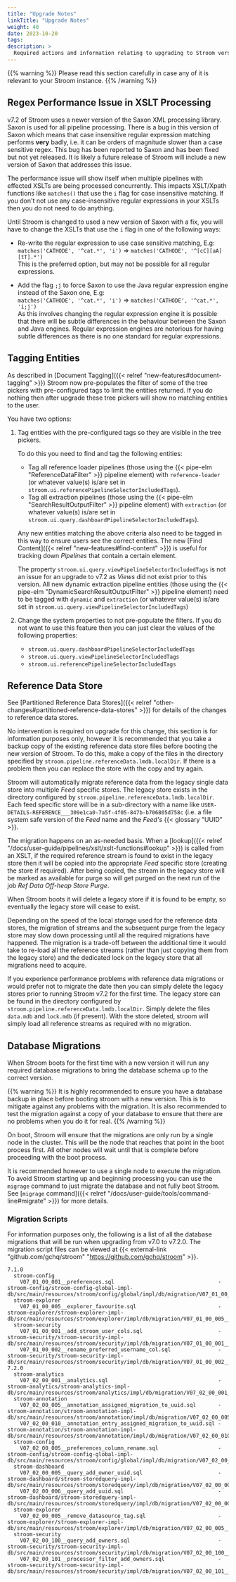 ```yaml
---
title: "Upgrade Notes"
linkTitle: "Upgrade Notes"
weight: 40
date: 2023-10-20
tags: 
description: >
  Required actions and information relating to upgrading to Stroom version 7.2.
---
```


{{% warning %}}
Please read this section carefully in case any of it is relevant to your Stroom instance.
{{% /warning %}}

## Regex Performance Issue in XSLT Processing

v7.2 of Stroom uses a newer version of the Saxon XML processing library.
Saxon is used for all pipeline processing.
There is a bug in this version of Saxon which means that case insensitive regular expression matching performs **very** badly, i.e. it can be orders of magnitude slower than a case sensitive regex.
This bug has been reported to Saxon and has been fixed but not yet released.
It is likely a future release of Stroom will include a new version of Saxon that addresses this issue.

The performance issue will show itself when multiple pipelines with effected XSLTs are being processed concurrently.
This impacts XSLT/Xpath functions like `matches()` that use the `i` flag for case insensitive matching.
If you don't not use any case-insensitive regular expressions in your XSLTs then you do not need to do anything.

Until Stroom is changed to used a new version of Saxon with a fix, you will have to change the XSLTs that use the `i` flag in one of the following ways:

* Re-write the regular expression to use case sensitive matching, E.g:  
  `matches('CATHODE', '^cat.*', 'i')` => `matches('CATHODE', '^[cC][aA][tT].*')`  
  This is the preferred option, but may not be possible for all regular expressions.

* Add the flag `;j` to force Saxon to use the Java regular expression engine instead of the Saxon one, E.g:  
  `matches('CATHODE', '^cat.*', 'i')` => `matches('CATHODE', '^cat.*', 'i;j')`  
  As this involves changing the regular expression engine it is possible that there will be subtle differences in the behaviour between the Saxon and Java engines.
  Regular expression engines are notorious for having subtle differences as there is no one standard for regular expressions.


## Tagging Entities

As described in [Document Tagging]({{< relref "new-features#document-tagging" >}}) Stroom now pre-populates the filter of some of the tree pickers with pre-configured tags to limit the entities returned.
If you do nothing then after upgrade these tree pickers will show no matching entities to the user.

You have two options:

1. Tag entities with the pre-configured tags so they are visible in the tree pickers.

   To do this you need to find and tag the following entities:

   * Tag all reference loader pipelines (those using the {{< pipe-elm "ReferenceDataFilter" >}} pipeline element) with `reference-loader` (or whatever value(s) is/are set in `stroom.ui.referencePipelineSelectorIncludedTags`).
   * Tag all extraction pipelines (those using the {{< pipe-elm "SearchResultOutputFilter" >}} pipeline element) with `extraction` (or whatever value(s) is/are set in `stroom.ui.query.dashboardPipelineSelectorIncludedTags`).

   Any new entities matching the above criteria also need to be tagged in this way to ensure users see the correct entities.
   The new [Find Content]({{< relref "new-features#find-content" >}}) is useful for tracking down _Pipelines_ that contain a certain element.

   The property `stroom.ui.query.viewPipelineSelectorIncludedTags` is not an issue for an upgrade to v7.2 as _Views_ did not exist prior to this version.
   All new dynamic extraction pipeline entities (those using the {{< pipe-elm "DynamicSearchResultOutputFilter" >}} pipeline element) need to be tagged with `dynamic` and `extraction` (or whatever value(s) is/are set in `stroom.ui.query.viewPipelineSelectorIncludedTags`)

1. Change the system properties to not pre-populate the filters.
   If you do not want to use this feature then you can just clear the values of the following properties:

   * `stroom.ui.query.dashboardPipelineSelectorIncludedTags`
   * `stroom.ui.query.viewPipelineSelectorIncludedTags`
   * `stroom.ui.referencePipelineSelectorIncludedTags`


## Reference Data Store

See [Partitioned Reference Data Stores]({{< relref "other-changes#partitioned-reference-data-stores" >}}) for details of the changes to reference data stores.

No intervention is required on upgrade for this change, this section is for information purposes only, however it is recommended that you take a backup copy of the existing reference data store files before booting the new version of Stroom.
To do this, make a copy of the files in the directory specified by `stroom.pipeline.referenceData.lmdb.localDir`.
If there is a problem then you can replace the store with the copy and try again.

Stroom will automatically migrate reference data from the legacy single data store into multiple _Feed_ specific stores.
The legacy store exists in the directory configured by `stroom.pipeline.referenceData.lmdb.localDir`.
Each feed specific store will be in a sub-directory with a name like `USER-DETAILS-REFERENCE___309e1ca0-7a5f-4f05-847b-b706805d758c` (i.e. a file system safe version of the _Feed_ name and the _Feed's_ {{< glossary "UUID" >}}.

The migration happens on an as-needed basis.
When a [lookup]({{< relref "/docs/user-guide/pipelines/xslt/xslt-functions#lookup" >}}) is called from an XSLT, if the required reference stream is found to exist in the legacy store then it will be copied into the appropriate _Feed_ specific store (creating the store if required).
After being copied, the stream in the legacy store will be marked as available for purge so will get purged on the next run of the job _Ref Data Off-heap Store Purge_.

When Stroom boots it will delete a legacy store if it is found to be empty, so eventually the legacy store will cease to exist.

Depending on the speed of the local storage used for the reference data stores, the migration of streams and the subsequent purge from the legacy store may slow down processing until all the required migrations have happened.
The migration is a trade-off between the additional time it would take to re-load all the reference streams (rather than just copying them from the legacy store) and the dedicated lock on the legacy store that all migrations need to acquire.

If you experience performance problems with reference data migrations or would prefer not to migrate the date then you can simply delete the legacy stores prior to running Stroom v7.2 for the first time.
The legacy store can be found in the directory configured by `stroom.pipeline.referenceData.lmdb.localDir`.
Simply delete the files `data.mdb` and `lock.mdb` (if present).
With the store deleted, stroom will simply load all reference streams as required with no migration.


## Database Migrations

When Stroom boots for the first time with a new version it will run any required database migrations to bring the database schema up to the correct version.

{{% warning %}}
It is highly recommended to ensure you have a database backup in place before booting stroom with a new version.
This is to mitigate against any problems with the migration.
It is also recommended to test the migration against a copy of your database to ensure that there are no problems when you do it for real.
{{% /warning %}}

On boot, Stroom will ensure that the migrations are only run by a single node in the cluster.
This will be the node that reaches that point in the boot process first.
All other nodes will wait until that is complete before proceeding with the boot process.

It is recommended however to use a single node to execute the migration.
To avoid Stroom starting up and beginning processing you can use the `migrage` command to just migrate the database and not fully boot Stroom.
See [`migrage` command]({{< relref "/docs/user-guide/tools/command-line#migrate" >}}) for more details.


### Migration Scripts

For information purposes only, the following is a list of all the database migrations that will be run when upgrading from v7.0 to v7.2.0.
The migration script files can be viewed at {{< external-link "github.com/gchq/stroom" "https://github.com/gchq/stroom" >}}.

<!-- This list was produced by stroom.db.migration.TestListDbMigrations#listDbMigrationsByVersion -->
```text
7.1.0
  stroom-config
    V07_01_00_001__preferences.sql                                 - stroom-config/stroom-config-global-impl-db/src/main/resources/stroom/config/global/impl/db/migration/V07_01_00_001__preferences.sql
  stroom-explorer
    V07_01_00_005__explorer_favourite.sql                          - stroom-explorer/stroom-explorer-impl-db/src/main/resources/stroom/explorer/impl/db/migration/V07_01_00_005__explorer_favourite.sql
  stroom-security
    V07_01_00_001__add_stroom_user_cols.sql                        - stroom-security/stroom-security-impl-db/src/main/resources/stroom/security/impl/db/migration/V07_01_00_001__add_stroom_user_cols.sql
    V07_01_00_002__rename_preferred_username_col.sql               - stroom-security/stroom-security-impl-db/src/main/resources/stroom/security/impl/db/migration/V07_01_00_002__rename_preferred_username_col.sql
7.2.0
  stroom-analytics
    V07_02_00_001__analytics.sql                                   - stroom-analytics/stroom-analytics-impl-db/src/main/resources/stroom/analytics/impl/db/migration/V07_02_00_001__analytics.sql
  stroom-annotation
    V07_02_00_005__annotation_assigned_migration_to_uuid.sql       - stroom-annotation/stroom-annotation-impl-db/src/main/resources/stroom/annotation/impl/db/migration/V07_02_00_005__annotation_assigned_migration_to_uuid.sql
    V07_02_00_010__annotation_entry_assigned_migration_to_uuid.sql - stroom-annotation/stroom-annotation-impl-db/src/main/resources/stroom/annotation/impl/db/migration/V07_02_00_010__annotation_entry_assigned_migration_to_uuid.sql
  stroom-config
    V07_02_00_005__preferences_column_rename.sql                   - stroom-config/stroom-config-global-impl-db/src/main/resources/stroom/config/global/impl/db/migration/V07_02_00_005__preferences_column_rename.sql
  stroom-dashboard
    V07_02_00_005__query_add_owner_uuid.sql                        - stroom-dashboard/stroom-storedquery-impl-db/src/main/resources/stroom/storedquery/impl/db/migration/V07_02_00_005__query_add_owner_uuid.sql
    V07_02_00_006__query_add_uuid.sql                              - stroom-dashboard/stroom-storedquery-impl-db/src/main/resources/stroom/storedquery/impl/db/migration/V07_02_00_006__query_add_uuid.sql
  stroom-explorer
    V07_02_00_005__remove_datasource_tag.sql                       - stroom-explorer/stroom-explorer-impl-db/src/main/resources/stroom/explorer/impl/db/migration/V07_02_00_005__remove_datasource_tag.sql
  stroom-security
    V07_02_00_100__query_add_owners.sql                            - stroom-security/stroom-security-impl-db/src/main/resources/stroom/security/impl/db/migration/V07_02_00_100__query_add_owners.sql
    V07_02_00_101__processor_filter_add_owners.sql                 - stroom-security/stroom-security-impl-db/src/main/resources/stroom/security/impl/db/migration/V07_02_00_101__processor_filter_add_owners.sql
```



